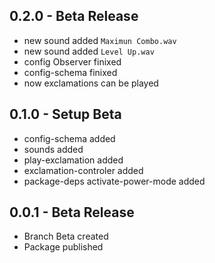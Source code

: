 ## 0.2.0 - Beta Release
* new sound added `Maximun Combo.wav`
* new sound added `Level Up.wav`
* config Observer finixed
* config-schema finixed
* now exclamations can be played

## 0.1.0 - Setup Beta
* config-schema added
* sounds added
* play-exclamation added
* exclamation-controler added
* package-deps activate-power-mode added

## 0.0.1 - Beta Release
* Branch Beta created
* Package published
